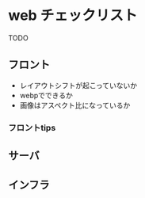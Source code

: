 # web チェックリスト

TODO
## フロント

- レイアウトシフトが起こっていないか
- webpでできるか
- 画像はアスペクト比になっているか

### フロントtips

## サーバ



## インフラ
